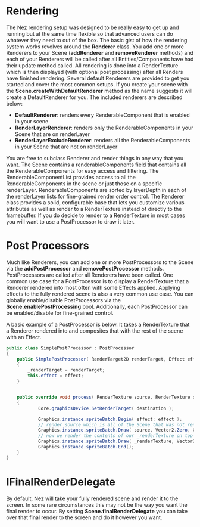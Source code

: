 Rendering
==========
The Nez rendering setup was designed to be really easy to get up and running but at the same time flexible so that advanced users can do whatever they need to out of the box. The basic gist of how the rendering system works revolves around the **Renderer** class. You add one or more Renderers to your Scene (**addRenderer** and **removeRenderer** methods) and each of your Renderers will be called after all Entities/Components have had their update method called. All rendering is done into a RenderTexture which is then displayed (with optional post processing) after all Renders have finished rendering. Several default Renderers are provided to get you started and cover the most common setups. If you create your scene with the **Scene.createWithDefaultRenderer** method as the name suggests it will create a DefaultRenderer for you. The included renderers are described below:

- **DefaultRenderer**: renders every RenderableComponent that is enabled in your scene
- **RenderLayerRenderer**: renders only the RenderableComponents in your Scene that are on renderLayer
- **RenderLayerExcludeRenderer**: renders all the RenderableComponents in your Scene that are not on renderLayer

You are free to subclass Renderer and render things in any way that you want. The Scene contains a renderableComponents field that contains all the RenderableComponents for easy access and filtering. The RenderableComponentList provides access to all the RenderableComponents in the scene or just those on a specific renderLayer. RenderableComponents are sorted by layerDepth in each of the renderLayer lists for fine-grained render order control. The Renderer class provides a solid, configurable base that lets you customize various attributes as well as render to a RenderTexture instead of directly to the framebuffer. If you do decide to render to a RenderTexture in most cases you will want to use a PostProcessor to draw it later.


Post Processors
==========
Much like Renderers, you can add one or more PostProcessors to the Scene via the **addPostProcessor** and **removePostProcessor** methods. PostProcessors are called after all Renderers have been called. One common use case for a PostProcessor is to display a RenderTexture that a Renderer rendered into most often with some Effects applied. Applying effects to the fully rendered scene is also a very common use case. You can globally enable/disable PostProcessors via the **Scene.enablePostProcessing** bool. Additionally, each PostProcessor can be enabled/disable for fine-grained control.

A basic example of a PostProcessor is below. It takes a RenderTexture that a Renderer rendered into and composites that with the rest of the scene with an Effect.

```cs
public class SimplePostProcessor : PostProcessor
{
	public SimplePostProcessor( RenderTarget2D renderTarget, Effect effect ) : base( 0 )
	{
		_renderTarget = renderTarget;
		this.effect = effect;
	}


	public override void process( RenderTexture source, RenderTexture destination )
	{
			Core.graphicsDevice.SetRenderTarget( destination );

			Graphics.instance.spriteBatch.Begin( effect: effect );
			// render source which is all of the Scene that was not rendered into _renderTarget
			Graphics.instance.spriteBatch.Draw( source, Vector2.Zero, Color.White );
			// now we render the contents of our _renderTexture on top of it
			Graphics.instance.spriteBatch.Draw( _renderTexture, Vector2.Zero );
			Graphics.instance.spriteBatch.End();
	}
}
```


IFinalRenderDelegate
==========
By default, Nez will take your fully rendered scene and render it to the screen. In some rare circumstances this may not be the way you want the final render to occur. By setting **Scene.finalRenderDelegate** you can take over that final render to the screen and do it however you want.
